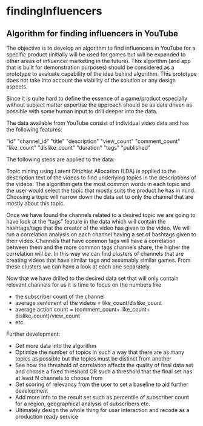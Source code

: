 # findingInfluencers

## Algorithm for finding influencers in YouTube

The objective is to develop an algorithm to find influencers in YouTube for a specific product (initially will be used for games but will be expanded to other areas of influencer marketing in the future). This algorithm (and app that is built for demonstration purposes) should be considered as a prototype to evaluate capability of the idea behind algorithm. This prototype does not take into account the viability of the solution or any design aspects. 

Since it is quite hard to define the essence of a game/product especially without subject matter expertise the approach should be as data driven as possible with some human input to drill deeper into the data.

The data available from YouTube consist of individual video data and has the following features:

"id"               "channel_id"       "title"            "description"     "view_count"       "comment_count"    "like_count"       "dislike_count"   "duration"         "tags"             "published"

The following steps are applied to the data:

Topic mining using Latent Dirichlet Allocation (LDA) is applied to the description text of the videos to find underlying topics in the descriptions of the videos. The algorithm gets the most common words in each topic and the user would select the topic that mostly suits the product he has in mind. Choosing a topic will narrow down the data set to only the channel that are mostly about this topic.

Once we have found the channels related to a desired topic we are going to have look at the “tags” feature in the data which will contain the hashtags/tags that the creator of the video has given to the video. We will run a correlation analysis on each channel having a set of hashtags given to their video. Channels that have common tags will have a correlation between them and the more common tags channels share, the higher the correlation will be. In this way we can find clusters of channels that are creating videos that have similar tags and assumably similar games. From these clusters we can have a look at each one separately.

Now that we have drilled to the desired data set that will only contain relevant channels for us it is time to focus on the numbers like
-	the subscriber count of the channel
-	average sentiment of the videos = like_count/dislike_count
-	average action count = (comment_count+ like_count+ dislike_count)/view_count
-	etc.

Further development:
-	Get more data into the algorithm
-	Optimize the number of topics in such a way that there are as many topics as possible but the topics must be distinct from another
-	See how the threshold of correlation affects the quality of final data set and choose a fixed threshold OR such a threshold that the final set has at least N channels to choose from
-	Get scoring of relevancy from the user to set a baseline to aid further development
-	Add more info to the result set such as percentile of subscriber count for a region, geographical analysis of subscribers etc.
-	Ultimately design the whole thing for user interaction and recode as a production ready service



